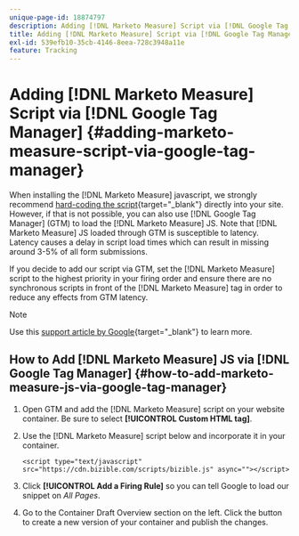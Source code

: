 ```yaml
---
unique-page-id: 18874797
description: Adding [!DNL Marketo Measure] Script via [!DNL Google Tag Manager] - [!DNL Marketo Measure]
title: Adding [!DNL Marketo Measure] Script via [!DNL Google Tag Manager]
exl-id: 539efb10-35cb-4146-8eea-728c3948a11e
feature: Tracking
---
```

# Adding [!DNL Marketo Measure] Script via [!DNL Google Tag Manager] {#adding-marketo-measure-script-via-google-tag-manager}

When installing the [!DNL Marketo Measure] javascript, we strongly recommend [hard-coding the script](/help/marketo-measure-tracking/setting-up-tracking/adding-marketo-measure-script.md){target="_blank"} directly into your site. However, if that is not possible, you can also use [!DNL Google Tag Manager] (GTM) to load the [!DNL Marketo Measure] JS. Note that [!DNL Marketo Measure] JS loaded through GTM is susceptible to latency. Latency causes a delay in script load times which can result in missing around 3-5% of all form submissions.

If you decide to add our script via GTM, set the [!DNL Marketo Measure] script to the highest priority in your firing order and ensure there are no synchronous scripts in front of the [!DNL Marketo Measure] tag in order to reduce any effects from GTM latency.

>[!NOTE]
>
>Use this [support article by Google](https://support.google.com/tagmanager/answer/2772421?hl=en){target="_blank"} to learn more.

## How to Add [!DNL Marketo Measure] JS via [!DNL Google Tag Manager] {#how-to-add-marketo-measure-js-via-google-tag-manager}

1. Open GTM and add the [!DNL Marketo Measure] script on your website container. Be sure to select **[!UICONTROL Custom HTML tag]**.

1. Use the [!DNL Marketo Measure] script below and incorporate it in your container.

   `<script type="text/javascript" src="https://cdn.bizible.com/scripts/bizible.js" async=""></script>`

1. Click **[!UICONTROL Add a Firing Rule]** so you can tell Google to load our snippet on *All Pages*.

1. Go to the Container Draft Overview section on the left. Click the button to create a new version of your container and publish the changes.
